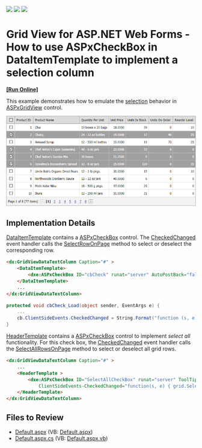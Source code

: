 <!-- default badges list -->
![](https://img.shields.io/endpoint?url=https://codecentral.devexpress.com/api/v1/VersionRange/128532130/13.1.5%2B)
[![](https://img.shields.io/badge/Open_in_DevExpress_Support_Center-FF7200?style=flat-square&logo=DevExpress&logoColor=white)](https://supportcenter.devexpress.com/ticket/details/E1559)
[![](https://img.shields.io/badge/📖_How_to_use_DevExpress_Examples-e9f6fc?style=flat-square)](https://docs.devexpress.com/GeneralInformation/403183)
<!-- default badges end -->

# Grid View for ASP.NET Web Forms - How to use ASPxCheckBox in DataItemTemplate to implement a selection column
<!-- run online -->
**[[Run Online]](https://codecentral.devexpress.com/128532130/)**
<!-- run online end -->

This example demonstrates how to emulate the [selection](https://docs.devexpress.com/AspNet/3737/components/grid-view/concepts/focus-and-navigation/selection) behavior in [ASPxGridView](https://docs.devexpress.com/AspNet/DevExpress.Web.ASPxGridView) control.

![](grid-with-checkboxes.png)

## Implementation Details

[DataItemTemplate](https://docs.devexpress.com/AspNet/DevExpress.Web.GridViewDataColumn.DataItemTemplate) contains a [ASPxCheckBox](https://docs.devexpress.com/AspNet/DevExpress.Web.ASPxCheckBox) control. The [CheckedChanged](https://docs.devexpress.com/AspNet/DevExpress.Web.ASPxCheckBox.CheckedChanged) event handler calls the [SelectRowOnPage](https://docs.devexpress.com/AspNet/js-ASPxClientGridView.SelectRowOnPage(visibleIndex)) method to select or deselect the corresponding row.

```aspx
<dx:GridViewDataTextColumn Caption="#" >
    <DataItemTemplate>
        <dxe:ASPxCheckBox ID="cbCheck" runat="server" AutoPostBack="false" OnLoad="cbCheck_Load" />
    </DataItemTemplate>
    ...
</dx:GridViewDataTextColumn>
```

```cs
protected void cbCheck_Load(object sender, EventArgs e) {
    ...
    cb.ClientSideEvents.CheckedChanged = String.Format("function (s, e) {{ grid.SelectRowOnPage ({0}, s.GetChecked()); }}", container.VisibleIndex);
}
```

[HeaderTemplate](https://docs.devexpress.com/AspNet/DevExpress.Web.GridViewColumn.HeaderTemplate) contains a [ASPxCheckBox](https://docs.devexpress.com/AspNet/DevExpress.Web.ASPxCheckBox) control to implement _select all_ functionality. For this check box, the [CheckedChanged](https://docs.devexpress.com/AspNet/DevExpress.Web.ASPxCheckBox.CheckedChanged) event handler calls the [SelectAllRowsOnPage](https://docs.devexpress.com/AspNet/js-ASPxClientGridView.SelectAllRowsOnPage) method to select or deselect all grid rows.

```aspx
<dx:GridViewDataTextColumn Caption="#" >
    ...
    <HeaderTemplate >
        <dxe:ASPxCheckBox ID="SelectAllCheckBox" runat="server" ToolTip="Select/Unselect all rows on the page"
            ClientSideEvents-CheckedChanged="function(s, e) { grid.SelectAllRowsOnPage(s.GetChecked()); grid.PerformCallback(); }" />
    </HeaderTemplate>
</dx:GridViewDataTextColumn>
```

## Files to Review

* [Default.aspx](./CS/WebSite/Default.aspx) (VB: [Default.aspx](./VB/WebSite/Default.aspx))
* [Default.aspx.cs](./CS/WebSite/Default.aspx.cs) (VB: [Default.aspx.vb](./VB/WebSite/Default.aspx.vb))

